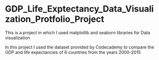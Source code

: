 # GDP_Life_Exptectancy_Data_Visualization_Protfolio_Project
This is a project in which I used matplotlib and seaborn libraries for Data visualization

In this project I used the dataset provided by Codecademy to compare the GDP and life expectancies of 6 countries from the years 2000-2015
